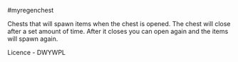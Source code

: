 #myregenchest

Chests that will spawn items when the chest is opened. The chest will close after a set amount of time. After it closes you can open again and the items will spawn again.

Licence - DWYWPL

